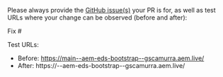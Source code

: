 Please always provide the [GitHub issue(s)](../issues) your PR is for, as well as test URLs where your change can be observed (before and after):

Fix #<gh-issue-id>

Test URLs:
- Before: https://main--aem-eds-bootstrap--gscamurra.aem.live/
- After: https://<branch>--aem-eds-bootstrap--gscamurra.aem.live/
